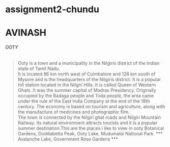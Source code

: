 # assignment2-chundu
# AVINASH
###### OOTY
 > Ooty is a town and a municipality in the Nilgiris district of the Indian state of Tamil Nadu. <br> It is located 86 km north west of Coimbatore and 128 km south of Mysore and is the headquarters of the Nilgiris district. It is a popular hill station located in the Nilgiri Hills. It is called Queen of Western Ghats. It was the summer capital of Madras Presidency. Originally occupied by the Badaga people and Toda people, the area came under the rule of the East India Company at the end of the 18th century. The economy is based on tourism and agriculture, along with the manufacture of medicines and photographic film. <br> The town is connected by the Nilgiri ghat roads and Nilgiri Mountain Railway. Its natural environment attracts tourists and it is a popular summer destination.This are the places i like to view in ooty Botanical Gardens, Doddabetta Peak, Ooty Lake, Mudumalai National Park.
 *** Avalanche Lake, Government Rose Gardens ***